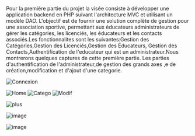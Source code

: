 Pour la première partie du projet  la visée consiste  à développer une application backend en PHP suivant 
 l'architecture MVC et utilisant un modèle DAO. L'objectif est de fournir une solution complète de gestion
pour une association sportive, permettant aux éducateurs administrateurs de gérer les catégories, les licenciés, les éducateurs 
et les contacts associés.Les fonctionnalites sont les suivantes:Gestion des Catégories,Gestion des Licenciés,Gestion des Éducateurs,
Gestion des Contacts,Authentification de l'educateur qui est un administrateur.Nous montrerons quelques captures de cette première partie.
Les parties d'authentification de l'administrateur,de gestion des grands axes ,e de création,modification et d'ajout d'une categorie.

![Connexion](https://github.com/desireeDev/Projet_Pw/assets/114066560/acc38d06-2e64-4da1-a904-800d53ab0f0e)

![Home](https://github.com/desireeDev/Projet_Pw/assets/114066560/018aaad7-fff3-44ba-9521-11b59a0ee9f7)
![Catego](https://github.com/desireeDev/Projet_Pw/assets/114066560/8fc19949-ed73-4d78-97a3-43aa6d5806f0)
![Modif](https://github.com/desireeDev/Projet_Pw/assets/114066560/925df8d4-119e-4164-983a-e33a6438e09e)

![plus](https://github.com/desireeDev/Projet_Pw/assets/114066560/551b3182-4f1b-4ec6-a68e-fae3934a7359)

![image](https://github.com/desireeDev/Projet_Pw/assets/114066560/92436689-379f-4920-8ed1-6ae89eef636e)

![image](https://github.com/desireeDev/Projet_Pw/assets/114066560/e9dc7137-8f39-421a-9ad7-dbac3997b3ed)










